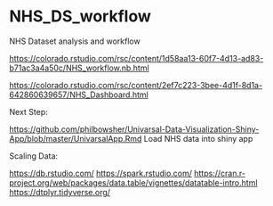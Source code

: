 # NHS_DS_workflow
NHS Dataset analysis and workflow

https://colorado.rstudio.com/rsc/content/1d58aa13-60f7-4d13-ad83-b71ac3a4a50c/NHS_workflow.nb.html

https://colorado.rstudio.com/rsc/content/2ef7c223-3bee-4d1f-8d1a-642860639657/NHS_Dashboard.html

Next Step:

https://github.com/philbowsher/Univarsal-Data-Visualization-Shiny-App/blob/master/UnivarsalApp.Rmd
Load NHS data into shiny app

Scaling Data:

https://db.rstudio.com/
https://spark.rstudio.com/
https://cran.r-project.org/web/packages/data.table/vignettes/datatable-intro.html
https://dtplyr.tidyverse.org/
